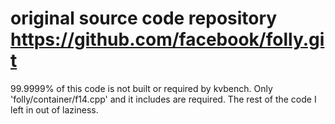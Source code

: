 # original source code repository https://github.com/facebook/folly.git

99.9999% of this code is not built or required by kvbench. Only 'folly/container/f14.cpp' and it includes are required. 
The rest of the code I left in out of laziness.
